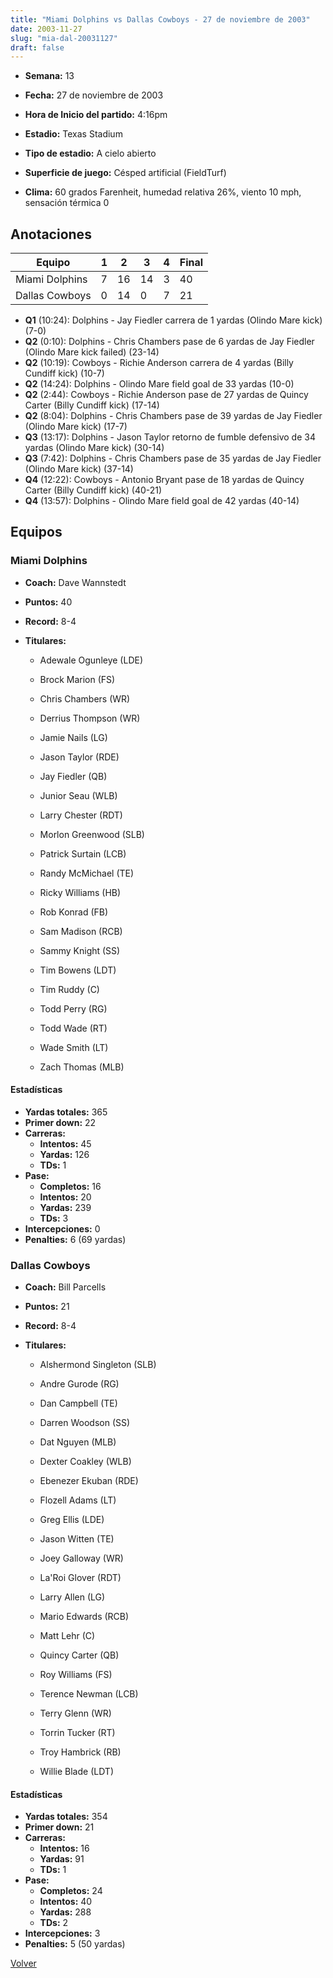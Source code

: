 ```yaml
---
title: "Miami Dolphins vs Dallas Cowboys - 27 de noviembre de 2003"
date: 2003-11-27
slug: "mia-dal-20031127"
draft: false
---
```


* **Semana:** 13
* **Fecha:** 27 de noviembre de 2003

* **Hora de Inicio del partido:** 4:16pm
* **Estadio:** Texas Stadium
* **Tipo de estadio:** A cielo abierto
* **Superficie de juego:** Césped artificial (FieldTurf)
* **Clima:** 60 grados Farenheit, humedad relativa 26%, viento 10 mph, sensación térmica 0





## Anotaciones
| Equipo | 1 | 2 | 3 | 4 | Final |
|--------|---|---|---|---|-------|
| Miami Dolphins  | 7 | 16 | 14 | 3  | 40 |
| Dallas Cowboys  | 0 | 14 | 0 | 7  | 21 |
* **Q1** (10:24): Dolphins - Jay Fiedler carrera de 1 yardas (Olindo Mare kick) (7-0)
* **Q2** (0:10): Dolphins - Chris Chambers pase de 6 yardas de Jay Fiedler (Olindo Mare kick failed) (23-14)
* **Q2** (10:19): Cowboys - Richie Anderson carrera de 4 yardas (Billy Cundiff kick) (10-7)
* **Q2** (14:24): Dolphins - Olindo Mare field goal de 33 yardas (10-0)
* **Q2** (2:44): Cowboys - Richie Anderson pase de 27 yardas de Quincy Carter (Billy Cundiff kick) (17-14)
* **Q2** (8:04): Dolphins - Chris Chambers pase de 39 yardas de Jay Fiedler (Olindo Mare kick) (17-7)
* **Q3** (13:17): Dolphins - Jason Taylor retorno de fumble defensivo de 34 yardas (Olindo Mare kick) (30-14)
* **Q3** (7:42): Dolphins - Chris Chambers pase de 35 yardas de Jay Fiedler (Olindo Mare kick) (37-14)
* **Q4** (12:22): Cowboys - Antonio Bryant pase de 18 yardas de Quincy Carter (Billy Cundiff kick) (40-21)
* **Q4** (13:57): Dolphins - Olindo Mare field goal de 42 yardas (40-14)


## Equipos


### Miami Dolphins
* **Coach:** Dave Wannstedt
* **Puntos:** 40
* **Record:** 8-4
* **Titulares:** 

  * Adewale Ogunleye (LDE) 

  * Brock Marion (FS) 

  * Chris Chambers (WR) 

  * Derrius Thompson (WR) 

  * Jamie Nails (LG) 

  * Jason Taylor (RDE) 

  * Jay Fiedler (QB) 

  * Junior Seau (WLB) 

  * Larry Chester (RDT) 

  * Morlon Greenwood (SLB) 

  * Patrick Surtain (LCB) 

  * Randy McMichael (TE) 

  * Ricky Williams (HB) 

  * Rob Konrad (FB) 

  * Sam Madison (RCB) 

  * Sammy Knight (SS) 

  * Tim Bowens (LDT) 

  * Tim Ruddy (C) 

  * Todd Perry (RG) 

  * Todd Wade (RT) 

  * Wade Smith (LT) 

  * Zach Thomas (MLB) 

#### Estadísticas
* **Yardas totales:** 365
* **Primer down:** 22
* **Carreras:**
  * **Intentos:** 45
  * **Yardas:** 126
  * **TDs:** 1
* **Pase:**
  * **Completos:** 16
  * **Intentos:** 20
  * **Yardas:** 239
  * **TDs:** 3
* **Intercepciones:** 0
* **Penalties:** 6 (69 yardas)

### Dallas Cowboys
* **Coach:** Bill Parcells
* **Puntos:** 21
* **Record:** 8-4
* **Titulares:** 

  * Alshermond Singleton (SLB) 

  * Andre Gurode (RG) 

  * Dan Campbell (TE) 

  * Darren Woodson (SS) 

  * Dat Nguyen (MLB) 

  * Dexter Coakley (WLB) 

  * Ebenezer Ekuban (RDE) 

  * Flozell Adams (LT) 

  * Greg Ellis (LDE) 

  * Jason Witten (TE) 

  * Joey Galloway (WR) 

  * La'Roi Glover (RDT) 

  * Larry Allen (LG) 

  * Mario Edwards (RCB) 

  * Matt Lehr (C) 

  * Quincy Carter (QB) 

  * Roy Williams (FS) 

  * Terence Newman (LCB) 

  * Terry Glenn (WR) 

  * Torrin Tucker (RT) 

  * Troy Hambrick (RB) 

  * Willie Blade (LDT) 

#### Estadísticas
* **Yardas totales:** 354
* **Primer down:** 21
* **Carreras:**
  * **Intentos:** 16
  * **Yardas:** 91
  * **TDs:** 1
* **Pase:**
  * **Completos:** 24
  * **Intentos:** 40
  * **Yardas:** 288
  * **TDs:** 2
* **Intercepciones:** 3
* **Penalties:** 5 (50 yardas)


[Volver](/historia/2003)
